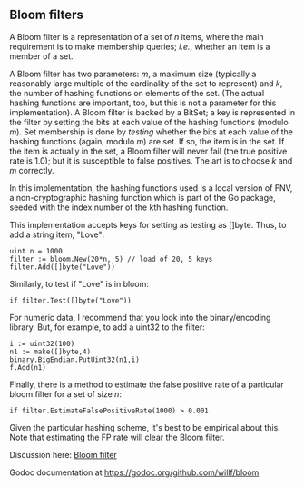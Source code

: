 Bloom filters
-------------

A Bloom filter is a representation of a set of _n_ items, where the main
requirement is to make membership queries; _i.e._, whether an item is a 
member of a set.

A Bloom filter has two parameters: _m_, a maximum size (typically a reasonably large
multiple of the cardinality of the set to represent) and _k_, the number of hashing
functions on elements of the set. (The actual hashing functions are important, too,
but this is not a parameter for this implementation). A Bloom filter is backed by
a BitSet; a key is represented in the filter by setting the bits at each value of the 
hashing functions (modulo _m_). Set membership is done by _testing_ whether the
bits at each value of the hashing functions (again, modulo _m_) are set. If so,
the item is in the set. If the item is actually in the set, a Bloom filter will
never fail (the true positive rate is 1.0); but it is susceptible to false
positives. The art is to choose _k_ and _m_ correctly.

In this implementation, the hashing functions used is a local version of FNV, a non-cryptographic
hashing function which is part of the Go package, seeded with the index number of 
the kth hashing function.
    
This implementation accepts keys for setting as testing as []byte. Thus, to 
add a string item, "Love":

    uint n = 1000
    filter := bloom.New(20*n, 5) // load of 20, 5 keys
    filter.Add([]byte("Love"))
    
Similarly, to test if "Love" is in bloom:

    if filter.Test([]byte("Love"))
    
For numeric data, I recommend that you look into the binary/encoding library. But,
for example, to add a uint32 to the filter:

    i := uint32(100)
    n1 := make([]byte,4)
    binary.BigEndian.PutUint32(n1,i)
    f.Add(n1)

Finally, there is a method to estimate the false positive rate of a particular
bloom filter for a set of size _n_:

    if filter.EstimateFalsePositiveRate(1000) > 0.001 
    
Given the particular hashing scheme, it's best to be empirical about this. Note
that estimating the FP rate will clear the Bloom filter.
                                                         
Discussion here: [Bloom filter](https://groups.google.com/d/topic/golang-nuts/6MktecKi1bE/discussion)

Godoc documentation at https://godoc.org/github.com/willf/bloom
